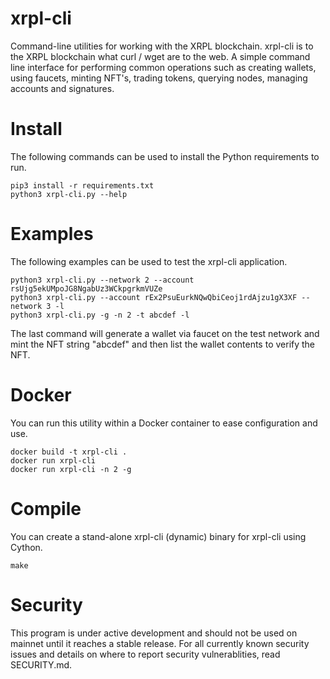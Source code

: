 # xrpl-cli
Command-line utilities for working with the XRPL blockchain. 
xrpl-cli is to the XRPL blockchain what curl / wget are to the 
web. A simple command line interface for performing common operations 
such as creating wallets, using faucets, minting NFT's, trading tokens, 
querying nodes, managing accounts and signatures. 

# Install
The following commands can be used to install the Python requirements to run.

````
pip3 install -r requirements.txt
python3 xrpl-cli.py --help  
````

# Examples
The following examples can be used to test the xrpl-cli application. 

```
python3 xrpl-cli.py --network 2 --account rsUjg5ekUMpoJG8NgabUz3WCkpgrkmVUZe
python3 xrpl-cli.py --account rEx2PsuEurkNQwQbiCeoj1rdAjzu1gX3XF --network 3 -l
python3 xrpl-cli.py -g -n 2 -t abcdef -l
```

The last command will generate a wallet via faucet on the test network and
mint the NFT string "abcdef" and then list the wallet contents to verify the NFT.

# Docker

You can run this utility within a Docker container to ease configuration and use.

```
docker build -t xrpl-cli .
docker run xrpl-cli
docker run xrpl-cli -n 2 -g 
```

# Compile

You can create a stand-alone xrpl-cli (dynamic) binary for xrpl-cli using Cython.

```
make
```

# Security
This program is under active development and should not be used on mainnet
until it reaches a stable release. For all currently known security issues
and details on where to report security vulnerablities, read SECURITY.md.
